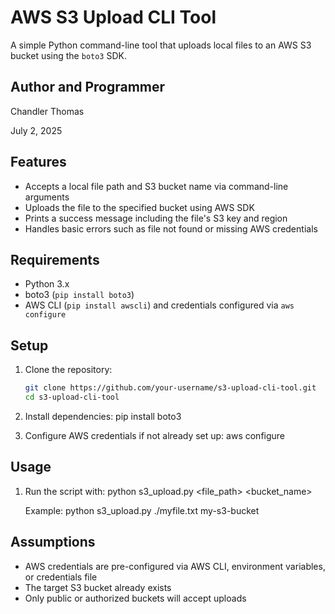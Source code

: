 # AWS S3 Upload CLI Tool

A simple Python command-line tool that uploads local files to an AWS S3 bucket using the `boto3` SDK.

## Author and Programmer
Chandler Thomas

July 2, 2025

## Features

- Accepts a local file path and S3 bucket name via command-line arguments
- Uploads the file to the specified bucket using AWS SDK
- Prints a success message including the file's S3 key and region
- Handles basic errors such as file not found or missing AWS credentials

## Requirements

- Python 3.x
- boto3 (`pip install boto3`)
- AWS CLI (`pip install awscli`) and credentials configured via `aws configure`

## Setup

1. Clone the repository:
   ```bash
   git clone https://github.com/your-username/s3-upload-cli-tool.git
   cd s3-upload-cli-tool

2. Install dependencies:
   pip install boto3

3. Configure AWS credentials if not already set up:
   aws configure

## Usage

1. Run the script with:
   python s3_upload.py <file_path> <bucket_name>

   Example: python s3_upload.py ./myfile.txt my-s3-bucket

## Assumptions

- AWS credentials are pre-configured via AWS CLI, environment variables, or credentials file
- The target S3 bucket already exists
- Only public or authorized buckets will accept uploads

  
